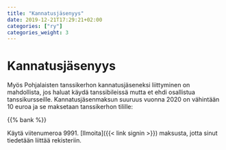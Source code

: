 ```yaml
---
title: "Kannatusjäsenyys"
date: 2019-12-21T17:29:21+02:00
categories: ["ry"]
categories_weight: 3
---
```

# Kannatusjäsenyys
Myös Pohjalaisten tanssikerhon kannatusjäseneksi liittyminen on mahdollista, jos haluat käydä tanssibileissä mutta et ehdi osallistua tanssikursseille. Kannatusjäsenmaksun suuruus vuonna 2020 on vähintään 10 euroa ja se maksetaan tanssikerhon tilille:

{{% bank %}}

Käytä viitenumeroa 9991. [Ilmoita]({{< link signin >}}) maksusta, jotta sinut tiedetään liittää rekisteriin.

